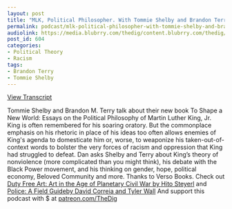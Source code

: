 ```yaml
---
layout: post
title: "MLK, Political Philosopher. With Tommie Shelby and Brandon Terry."
permalink: podcast/mlk-political-philosopher-with-tommie-shelby-and-brandon-terry/
audiolink: https://media.blubrry.com/thedig/content.blubrry.com/thedig/The_Dig_-_EP_96_-_ShelbyTerry.mp3
post_id: 604
categories: 
- Political Theory
- Racism
tags: 
- Brandon Terry
- Tommie Shelby
---
```


[View Transcript](https://www.jacobinmag.com/2018/04/martin-luther-king-rhetoric-political-philosophy)



Tommie Shelby and Brandon M. Terry talk about their new book To Shape a New World: Essays on the Political Philosophy of Martin Luther King, Jr. King is often remembered for his soaring oratory. But the commonplace emphasis on his rhetoric in place of his ideas too often allows enemies of King's agenda to domesticate him or, worse, to weaponize his taken-out-of-context words to bolster the very forces of racism and oppression that King had struggled to defeat. Dan asks Shelby and Terry about King’s theory of nonviolence (more complicated than you might think), his debate with the Black Power movement, and his thinking on gender, hope, political economy, Beloved Community and more. Thanks to Verso Books. Check out [Duty Free Art: Art in the Age of Planetary Civil War by Hito Steyerl](versobooks.com/books/2553-duty-free-art) and [Police: A Field Guideby David Correia and Tyler Wall](versobooks.com/books/2530-police) And support this podcast with $ at [patreon.com/TheDig](http://www.patreon.com/TheDig) 



 